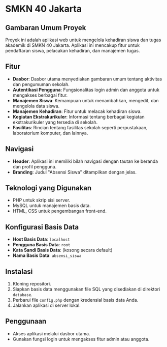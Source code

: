 # SMKN 40 Jakarta

## Gambaran Umum Proyek
Proyek ini adalah aplikasi web untuk mengelola kehadiran siswa dan tugas akademik di SMKN 40 Jakarta. Aplikasi ini mencakup fitur untuk pendaftaran siswa, pelacakan kehadiran, dan manajemen tugas.

## Fitur
- **Dasbor**: Dasbor utama menyediakan gambaran umum tentang aktivitas dan pengumuman sekolah.
- **Autentikasi Pengguna**: Fungsionalitas login admin dan anggota untuk mengakses berbagai fitur.
- **Manajemen Siswa**: Kemampuan untuk menambahkan, mengedit, dan mengelola data siswa.
- **Manajemen Kehadiran**: Fitur untuk melacak kehadiran siswa.
- **Kegiatan Ekstrakurikuler**: Informasi tentang berbagai kegiatan ekstrakurikuler yang tersedia di sekolah.
- **Fasilitas**: Rincian tentang fasilitas sekolah seperti perpustakaan, laboratorium komputer, dan lainnya.

## Navigasi
- **Header**: Aplikasi ini memiliki bilah navigasi dengan tautan ke beranda dan profil pengguna.
- **Branding**: Judul "Absensi Siswa" ditampilkan dengan jelas.

## Teknologi yang Digunakan
- PHP untuk skrip sisi server.
- MySQL untuk manajemen basis data.
- HTML, CSS untuk pengembangan front-end.

## Konfigurasi Basis Data
- **Host Basis Data**: `localhost`
- **Pengguna Basis Data**: `root`
- **Kata Sandi Basis Data**: (kosong secara default)
- **Nama Basis Data**: `absensi_siswa`

## Instalasi
1. Kloning repositori.
2. Siapkan basis data menggunakan file SQL yang disediakan di direktori `database`.
3. Perbarui file `config.php` dengan kredensial basis data Anda.
4. Jalankan aplikasi di server lokal.

## Penggunaan
- Akses aplikasi melalui dasbor utama.
- Gunakan fungsi login untuk mengakses fitur admin atau anggota.

